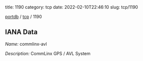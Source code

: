 title: 1190
category: tcp
date: 2022-02-10T22:46:10
slug: tcp/1190

[portdb](/) / [tcp](/category/tcp.html) / 1190


## IANA Data

_Name:_ commlinx-avl

_Description:_ CommLinx GPS / AVL System


